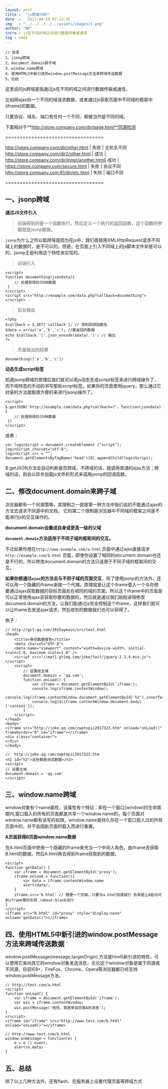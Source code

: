 ```yaml
---
layout: post
title :  "js跨域分析"
date  :   2017-04-19 07:13:35
img   : "../../../../../assets/images/1.png"
author: "WP"
intro : js在不同的域之间进行数据传输或通信
tag : node
---
```


	// 目录
	1、jsonp跨域
	2、document.domain跨子域
	3、window.name跨域
	4、使用HTML5中新引进的window.postMessage方法来跨域传送数据
	5、总结
	
这里说的js跨域是指通过js在不同的域之间进行数据传输或通信。

比如用ajax向一个不同的域请求数据，或者通过js获取页面中不同域的框架中(iframe)的数据。

只要协议、域名、端口有任何一个不同，都被当作是不同的域。

下面相对于**http://store.company.com/dir/page.html**同源检测

==================================

http://news.company.com/dir/other.html         | 失败 | 主机名不同
http://store.company.com/dir2/other.html       | 成功 |
http://store.company.com/dir/inner/another.html| 成功 | 
https://store.company.com/secure.html          | 失败 | 协议不同
http://store.company.com:81/dir/etc.html       | 失败 | 端口不同

==================================

## 一、jsonp跨域

**通过JS文件引入**

> 前端得到的是一个函数执行，然后定义一个执行的返回函数，这个函数的参数就是jsonp数据。

`jsonp`为什么之所以能跨域是因为在js中，我们直接用XMLHttpRequest请求不同域上的数据时，是不可以的。但是，在页面上引入不同域上的js脚本文件却是可以的，jsonp正是利用这个特性来实现的。

>前端引入   

	
	<script>
	function dosomething(jsondata){
	    // 处理获得的JSON数据
	 }
	</script>      
	<script src="http://example.com/data.php?callback=dosomething"></script>

> 后台输出
    

	<?php
	$callback = $_GET['callback']; // 得到回调函数名
	$data = array('a','b','c'); //要返回的数据
	echo $callback.'('.json_encode($data).')'; // 输出
	?>

> 页面输出的结果
    

	dosomething(['a','b','c'])

**动态生成script标签**

知道jsonp跨域的原理后我们就可以用js动态生成script标签来进行跨域操作了，而不用特意的手动的书写那些script标签。如果你的页面使用jquery，那么通过它封装的方法就能很方便的来进行jsonp操作了。

	<script>
	$.getJSON('http://example.com/data.php?callback=?‘，function(jsondata){
	    // 处理获得的JSON数据
	 })
	</script>

或者：

	var loginScript = document.createElement ("script");
	loginScript.charset="utf-8";
	loginScript.src = “”;
	document.getElementsByTagName('head')[0].appendChild(loginScript);


$.getJSON方法会自动判断是否跨域，不跨域的话，就调用普通的ajax方法；跨域的话，则会以异步加载js文件的形式来调用jsonp的回调函数。

## 二、修改document.domain来跨子域

浏览器都有一个同源策略，其限制之一就是第一种方法中我们说的不能通过ajax的方法去请求不同源中的文档。 它的第二个限制是浏览器中不同域的框架之间是不能进行js的交互操作的。

**document.domain设置成自身或更高一级的父域**

**`document.domain`方法适用于不同子域的框架间的交互。**

不过如果你想在`http://www.example.com/a.html` 页面中通过ajax直接请求`http://example.com/b.html` 页面，即使你设置了相同的document.domain也还是不行的，所以修改document.domain的方法只适用于不同子域的框架间的交互。

**如果你想通过`ajax`的方法去与不同子域的页面交互**，除了使用jsonp的方法外，还可以用一个隐藏的iframe来做一个代理。原理就是让这个iframe载入一个与你想要通过ajax获取数据的目标页面处在相同的域的页面，所以这个iframe中的页面是可以正常使用ajax去获取你要的数据的，然后就是通过我们刚刚讲得修改document.domain的方法，让我们能通过js完全控制这个iframe，这样我们就可以让iframe去发送ajax请求，然后收到的数据我们也可以获得了。

例子：

	// http://git.qq.com/2015aymain/src/test.html
	<head>
	    <title>泰坦数据报告</title>
	    <meta charset="UTF-8">
	    <meta name="viewport" content="width=device-width, initial-scale=1.0, maximum-scale=1.0" />
	    <script src="//mat1.gtimg.com/joke/tait/jquery-2.1.4.min.js"></script>
	    <script>
	        // 设置成主域
	        document.domain = 'qq.com';
	        function onLoad() {
	            var iframe = document.getElementById('iframe');
	            console.log(iframe.contentWindow);
	            console.log(iframe.contentWindow.document.getElementById('h2').innerText);
	            console.log($(iframe.contentWindow.document.body)['context']);
	        }
	    </script>
	</head>
	<body>
	<iframe src="http://joke.qq.com/zwptopic2017323.htm" onload="onLoad()" frameborder="0" id="iframe"></iframe>
	<div class="container">
	</div>
	</body>
	
	//  http://joke.qq.com/zwptopic2017323.htm 
	<h2 id="h2">这些都是测试数据</h2>
	<script>
	// 设置主域
	document.domain = 'qq.com'
	</script>


## 三、window.name跨域

window对象有个name属性，该属性有个特征：即在一个窗口(window)的生命周期内,窗口载入的所有的页面都是共享一个window.name的，每个页面对window.name都有读写的权限，window.name是持久存在一个窗口载入过的所有页面中的，并不会因新页面的载入而进行重置。

**A页面获得B页面window.name数据**

在A.html页面中使用一个隐藏的iframe来充当一个中间人角色，由iframe去获取B.html的数据，然后A.html再去得到iframe获取到的数据。


	<script>
	function getData() {
	    var iframe = document.getElementById('proxy');
	    iframe.onload = function(){
	        var data = iframe.contentWindow.name
	        alert(data);
	    }
	    iframe.src='b.html' // 随便一个页面，只要与a.html同源就行 目录是让A能访问到iframe里的东西 /about:blank也行
	}
	</script>
	<iframe src="B.html" id="proxy" style="display:none" onload="getData()"></iframe>


## 四、使用HTML5中新引进的window.postMessage方法来跨域传送数据

window.postMessage(message,targetOrigin) 方法是html5新引进的特性，可以使用它来向其它的window对象发送消息，无论这个window对象是属于同源或不同源，目前IE8+、FireFox、Chrome、Opera等浏览器都已经支持window.postMessage方法。


	// http://test.com/a.html
	<script>
	function onLoad() {
	    var iframe = document.getElementById('iframe');
	    var win = iframe.contentWindow;
	    win.postMessage('哈哈，我是来自页面A的消息');
	}
	</script>
	<iframe id="iframe" src="http://www.test.com/b.html" onload="onLoad()"></iframe>
	
	// http://www.test.com/b.html
	window.onmessage = function(e) {
	    e = e || event;
	    alert(e.data)
	}

## 五、总结

除了以上几种方法外，还有flash、在服务器上设置代理页面等跨域方式






 





